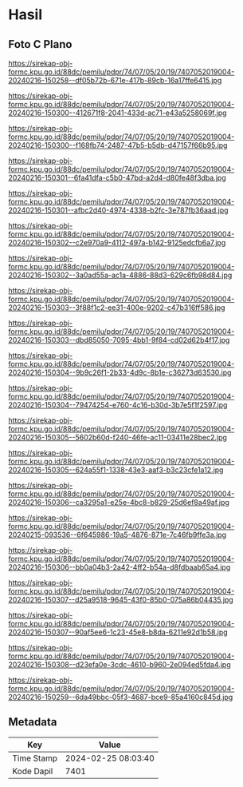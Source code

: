 # Hasil

## Foto C Plano

https://sirekap-obj-formc.kpu.go.id/88dc/pemilu/pdpr/74/07/05/20/19/7407052019004-20240216-150258--df05b72b-671e-417b-89cb-16a17ffe6415.jpg

https://sirekap-obj-formc.kpu.go.id/88dc/pemilu/pdpr/74/07/05/20/19/7407052019004-20240216-150300--412671f8-2041-433d-ac71-e43a5258069f.jpg

https://sirekap-obj-formc.kpu.go.id/88dc/pemilu/pdpr/74/07/05/20/19/7407052019004-20240216-150300--f168fb74-2487-47b5-b5db-d47157f66b95.jpg

https://sirekap-obj-formc.kpu.go.id/88dc/pemilu/pdpr/74/07/05/20/19/7407052019004-20240216-150301--6fa41dfa-c5b0-47bd-a2d4-d80fe48f3dba.jpg

https://sirekap-obj-formc.kpu.go.id/88dc/pemilu/pdpr/74/07/05/20/19/7407052019004-20240216-150301--afbc2d40-4974-4338-b2fc-3e787fb36aad.jpg

https://sirekap-obj-formc.kpu.go.id/88dc/pemilu/pdpr/74/07/05/20/19/7407052019004-20240216-150302--c2e970a9-4112-497a-b142-9125edcfb6a7.jpg

https://sirekap-obj-formc.kpu.go.id/88dc/pemilu/pdpr/74/07/05/20/19/7407052019004-20240216-150302--3a0ad55a-ac1a-4886-88d3-629c6fb98d84.jpg

https://sirekap-obj-formc.kpu.go.id/88dc/pemilu/pdpr/74/07/05/20/19/7407052019004-20240216-150303--3f88f1c2-ee31-400e-9202-c47b316ff586.jpg

https://sirekap-obj-formc.kpu.go.id/88dc/pemilu/pdpr/74/07/05/20/19/7407052019004-20240216-150303--dbd85050-7095-4bb1-9f84-cd02d62b4f17.jpg

https://sirekap-obj-formc.kpu.go.id/88dc/pemilu/pdpr/74/07/05/20/19/7407052019004-20240216-150304--9b9c26f1-2b33-4d9c-8b1e-c36273d63530.jpg

https://sirekap-obj-formc.kpu.go.id/88dc/pemilu/pdpr/74/07/05/20/19/7407052019004-20240216-150304--79474254-e760-4c16-b30d-3b7e5f1f2597.jpg

https://sirekap-obj-formc.kpu.go.id/88dc/pemilu/pdpr/74/07/05/20/19/7407052019004-20240216-150305--5602b60d-f240-46fe-ac11-03411e28bec2.jpg

https://sirekap-obj-formc.kpu.go.id/88dc/pemilu/pdpr/74/07/05/20/19/7407052019004-20240216-150305--624a55f1-1338-43e3-aaf3-b3c23cfe1a12.jpg

https://sirekap-obj-formc.kpu.go.id/88dc/pemilu/pdpr/74/07/05/20/19/7407052019004-20240216-150306--ca3295a1-e25e-4bc8-b829-25d6ef8a49af.jpg

https://sirekap-obj-formc.kpu.go.id/88dc/pemilu/pdpr/74/07/05/20/19/7407052019004-20240215-093536--6f645986-19a5-4876-871e-7c46fb9ffe3a.jpg

https://sirekap-obj-formc.kpu.go.id/88dc/pemilu/pdpr/74/07/05/20/19/7407052019004-20240216-150306--bb0a04b3-2a42-4ff2-b54a-d8fdbaab65a4.jpg

https://sirekap-obj-formc.kpu.go.id/88dc/pemilu/pdpr/74/07/05/20/19/7407052019004-20240216-150307--d25a9518-9645-43f0-85b0-075a86b04435.jpg

https://sirekap-obj-formc.kpu.go.id/88dc/pemilu/pdpr/74/07/05/20/19/7407052019004-20240216-150307--90af5ee6-1c23-45e8-b8da-6211e92d1b58.jpg

https://sirekap-obj-formc.kpu.go.id/88dc/pemilu/pdpr/74/07/05/20/19/7407052019004-20240216-150308--d23efa0e-3cdc-4610-b960-2e094ed5fda4.jpg

https://sirekap-obj-formc.kpu.go.id/88dc/pemilu/pdpr/74/07/05/20/19/7407052019004-20240216-150259--6da49bbc-05f3-4687-bce9-85a4160c845d.jpg


## Metadata

| Key        | Value               |
| ---------- | ------------------- |
| Time Stamp | 2024-02-25 08:03:40 |
| Kode Dapil | 7401                |



